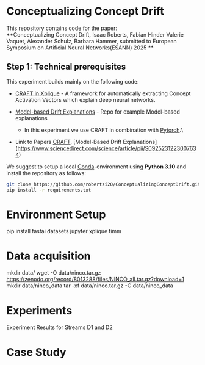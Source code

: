 # Conceptualizing Concept Drift
This repository contains code for the paper:  
**Conceptualizing Concept Drift, Isaac Roberts, Fabian Hinder Valerie Vaquet, Alexander Schulz, Barbara Hammer, submitted to European Symposium on Artificial Neural Networks(ESANN) 2025
**

## Step 1: Technical prerequisites

This experiment builds mainly on the following code:
- [CRAFT in Xplique]((https://github.com/deel-ai/xplique)) - A framework for automatically extracting Concept Activation Vectors which explain deep
  neural networks.
- [Model-based Drift Explanations]((https://github.com/FabianHinder/DRAGON)) - Repo for example Model-based explanations
  - In this experiment we use CRAFT in combination with [Pytorch](https://pytorch.org/).\
 
- Link to Papers [CRAFT](https://arxiv.org/abs/2211.10154), [Model-Based Drift Explanations] (https://www.sciencedirect.com/science/article/pii/S0925231223007634)

We suggest to setup a local [Conda](https://conda.io/projects/conda/en/latest/user-guide/tasks/manage-environments.html)-environment
using **Python 3.10** and install the repository as follows:

```bash
git clone https://github.com/robertsi20/ConceptualizingConceptDrift.git
pip install -r requirements.txt
```




# Environment Setup
pip install fastai datasets jupyter xplique timm

# Data acquisition
mkdir data/
wget -O data/ninco.tar.gz https://zenodo.org/record/8013288/files/NINCO_all.tar.gz?download=1
mkdir data/ninco_data
tar -xf data/ninco.tar.gz -C data/ninco_data

# Experiments
Experiment Results for Streams D1 and D2

# Case Study 


